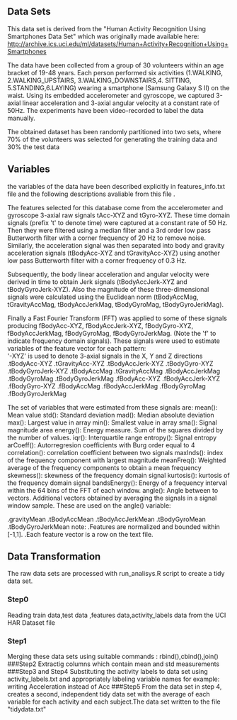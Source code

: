## Data Sets
This data set is derived from the "Human Activity Recognition Using Smartphones Data Set" which was originally made available here: http://archive.ics.uci.edu/ml/datasets/Human+Activity+Recognition+Using+Smartphones

The data have been collected from  a group of 30 volunteers within an age bracket of 19-48 years. Each person performed six activities (1.WALKING, 2.WALKING_UPSTAIRS, 3.WALKING_DOWNSTAIRS,4. SITTING, 5.STANDING,6.LAYING) wearing a smartphone (Samsung Galaxy S II) on the waist. Using its embedded accelerometer and gyroscope, we captured 3-axial linear acceleration and 3-axial angular velocity at a constant rate of 50Hz. The experiments have been video-recorded to label the data manually. 

The obtained dataset has been randomly partitioned into two sets, where 70% of the volunteers was selected for generating the training data and 30% the test data

## Variables
the variables of the data  have been described  explicitly in features_info.txt file and the following descriptions avaliable from this file .

The features selected for this database come from the accelerometer and gyroscope 3-axial raw signals tAcc-XYZ and tGyro-XYZ. These time domain signals (prefix 't' to denote time) were captured at a constant rate of 50 Hz. Then they were filtered using a median filter and a 3rd order low pass Butterworth filter with a corner frequency of 20 Hz to remove noise. Similarly, the acceleration signal was then separated into body and gravity acceleration signals (tBodyAcc-XYZ and tGravityAcc-XYZ) using another low pass Butterworth filter with a corner frequency of 0.3 Hz. 

Subsequently, the body linear acceleration and angular velocity were derived in time to obtain Jerk signals (tBodyAccJerk-XYZ and tBodyGyroJerk-XYZ). Also the magnitude of these three-dimensional signals were calculated using the Euclidean norm (tBodyAccMag, tGravityAccMag, tBodyAccJerkMag, tBodyGyroMag, tBodyGyroJerkMag). 

Finally a Fast Fourier Transform (FFT) was applied to some of these signals producing fBodyAcc-XYZ, fBodyAccJerk-XYZ, fBodyGyro-XYZ, fBodyAccJerkMag, fBodyGyroMag, fBodyGyroJerkMag. (Note the 'f' to indicate frequency domain signals). 
These signals were used to estimate variables of the feature vector for each pattern:  
'-XYZ' is used to denote 3-axial signals in the X, Y and Z directions
.tBodyAcc-XYZ
.tGravityAcc-XYZ
.tBodyAccJerk-XYZ
.tBodyGyro-XYZ
.tBodyGyroJerk-XYZ
.tBodyAccMag
.tGravityAccMag
.tBodyAccJerkMag
.tBodyGyroMag
.tBodyGyroJerkMag
.fBodyAcc-XYZ
.fBodyAccJerk-XYZ
.fBodyGyro-XYZ
.fBodyAccMag
.fBodyAccJerkMag
.fBodyGyroMag
.fBodyGyroJerkMag

The set of variables that were estimated from these signals are: 
mean(): Mean value
std(): Standard deviation
mad(): Median absolute deviation 
max(): Largest value in array
min(): Smallest value in array
sma(): Signal magnitude area
energy(): Energy measure. Sum of the squares divided by the number of values. 
iqr(): Interquartile range 
entropy(): Signal entropy
arCoeff(): Autorregresion coefficients with Burg order equal to 4
correlation(): correlation coefficient between two signals
maxInds(): index of the frequency component with largest magnitude
meanFreq(): Weighted average of the frequency components to obtain a mean frequency
skewness(): skewness of the frequency domain signal 
kurtosis(): kurtosis of the frequency domain signal 
bandsEnergy(): Energy of a frequency interval within the 64 bins of the FFT of each window.
angle(): Angle between to vectors.
Additional vectors obtained by averaging the signals in a signal window sample. These are used on the angle() variable:

.gravityMean
.tBodyAccMean
.tBodyAccJerkMean
.tBodyGyroMean
.tBodyGyroJerkMean
note:
.Features are normalized and bounded within [-1,1].
.Each feature vector is a row on the text file.
 
## Data Transformation
The raw data sets are processed with run_analisys.R script to create a tidy data set.
### Step0
Reading train data,test data ,features data,activity_labels data from the UCI HAR Dataset file 
### Step1
Merging these data sets using suitable commands : rbind(),cbind(),join()
###Step2
Extractig columns which contain mean and std measurements
###Step3 and Step4
Substituting the activity labels to data set using activity_labels.txt and appropriately labeling variable names for example: writing Acceleration  instead of Acc 
###Step5
From the data set in step 4, creates a second, independent tidy data set with the average of each variable for each activity and each subject.The data set written to the file "tidydata.txt"
 

